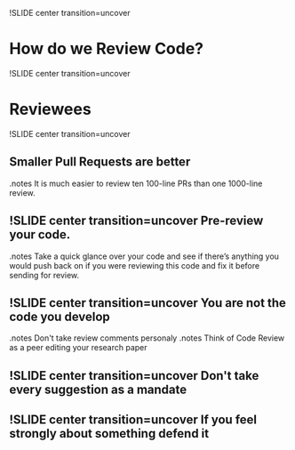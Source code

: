 !SLIDE center transition=uncover
# How do we Review Code?

!SLIDE center transition=uncover
# Reviewees

!SLIDE center transition=uncover

Smaller Pull Requests are better
-------
.notes It is much easier to review ten 100-line PRs than one 1000-line review.

!SLIDE center transition=uncover
Pre-review your code.
-------
.notes Take a quick glance over your code and see if there’s anything you would push back on if you were reviewing this code and fix it before sending for review.

!SLIDE center transition=uncover
You are not the code you develop
-------
.notes Don't take review comments personaly
.notes Think of Code Review as a peer editing your research paper

!SLIDE center transition=uncover
Don't take every suggestion as a mandate
-------

!SLIDE center transition=uncover
If you feel strongly about something defend it
-------


